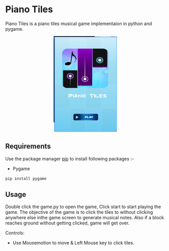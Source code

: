 # Piano Tiles



Piano Tiles is a piano tiles musical game implementaion in python and pygame.

<p align='center'>
 <img src='app.png' width=200 height=300>
</p>

## Requirements

Use the package manager [pip](https://pip.pypa.io/en/stable/) to install following packages :-

* Pygame

```bash
pip install pygame
```

## Usage

Double click the game.py to open the game, Click start to start playing the game. The objective of the game is to click the tiles to without clicking anywhere else inthe game screen to generate musical notes. Also if a block reaches ground without getting clicked, game will get over.

Controls:

* Use Mousemotion to move & Left Mouse key to click tiles.
